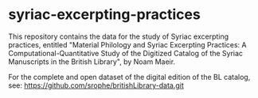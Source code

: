 # syriac-excerpting-practices

This repository contains the data for the study of Syriac excerpting practices, entitled "Material Philology and Syriac Excerpting Practices: A Computational-Quantitative Study of the Digitized Catalog of the Syriac Manuscripts in the British Library", by Noam Maeir.

For the complete and open dataset of the digital edition of the BL catalog, see: https://github.com/srophe/britishLibrary-data.git 

